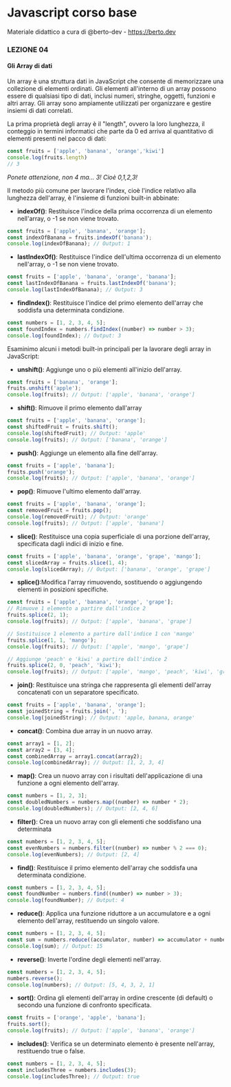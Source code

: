 # Javascript corso base
Materiale didattico a cura di @berto-dev - https://berto.dev


### LEZIONE 04

#### Gli Array di dati

Un array è una struttura dati in JavaScript che consente di memorizzare una collezione di elementi ordinati. Gli elementi all'interno di un array possono essere di qualsiasi tipo di dati, inclusi numeri, stringhe, oggetti, funzioni e altri array. Gli array sono ampiamente utilizzati per organizzare e gestire insiemi di dati correlati.

La prima proprietà degli array è il "length", ovvero la loro lunghezza, il conteggio in termini informatici che parte da 0 ed arriva al quantitativo di elementi presenti nel pacco di dati:

```js
const fruits = ['apple', 'banana', 'orange','kiwi']
console.log(fruits.length)
// 3 
```
<i>Ponete attenzione, non 4 ma... 3! Cioè 0,1,2,3!</i>

Il metodo più comune per lavorare l'index, cioè l'indice relativo alla lunghezza dell'array, è l'insieme di funzioni built-in abbinate:

- **indexOf()**: Restituisce l'indice della prima occorrenza di un elemento nell'array, o -1 se non viene trovato.
```js
const fruits = ['apple', 'banana', 'orange'];
const indexOfBanana = fruits.indexOf('banana');
console.log(indexOfBanana); // Output: 1
```

- **lastIndexOf()**: Restituisce l'indice dell'ultima occorrenza di un elemento nell'array, o -1 se non viene trovato.
```js
const fruits = ['apple', 'banana', 'orange', 'banana'];
const lastIndexOfBanana = fruits.lastIndexOf('banana');
console.log(lastIndexOfBanana); // Output: 3
```

- **findIndex()**: Restituisce l'indice del primo elemento dell'array che soddisfa una determinata condizione.
```js
const numbers = [1, 2, 3, 4, 5];
const foundIndex = numbers.findIndex((number) => number > 3);
console.log(foundIndex); // Output: 3
```


Esaminimo alcuni i metodi built-in principali per la lavorare degli array in JavaScript:

- **unshift()**: Aggiunge uno o più elementi all'inizio dell'array.
```js
const fruits = ['banana', 'orange'];
fruits.unshift('apple');
console.log(fruits); // Output: ['apple', 'banana', 'orange']
```

- **shift()**: Rimuove il primo elemento dall'array
```js
const fruits = ['apple', 'banana', 'orange'];
const shiftedFruit = fruits.shift();
console.log(shiftedFruit); // Output: 'apple'
console.log(fruits); // Output: ['banana', 'orange']
```

- **push()**: Aggiunge un elemento alla fine dell'array.
```js
const fruits = ['apple', 'banana'];
fruits.push('orange');
console.log(fruits); // Output: ['apple', 'banana', 'orange']
```

- **pop()**: Rimuove l'ultimo elemento dall'array.
```js
const fruits = ['apple', 'banana', 'orange'];
const removedFruit = fruits.pop();
console.log(removedFruit); // Output: 'orange'
console.log(fruits); // Output: ['apple', 'banana']
```

- **slice()**: Restituisce una copia superficiale di una porzione dell'array, specificata dagli indici di inizio e fine.
```js
const fruits = ['apple', 'banana', 'orange', 'grape', 'mango'];
const slicedArray = fruits.slice(1, 4);
console.log(slicedArray); // Output: ['banana', 'orange', 'grape']
```

- **splice()**:Modifica l'array rimuovendo, sostituendo o aggiungendo elementi in posizioni specifiche.
```js
const fruits = ['apple', 'banana', 'orange', 'grape'];
// Rimuove 1 elemento a partire dall'indice 2
fruits.splice(2, 1);
console.log(fruits); // Output: ['apple', 'banana', 'grape']

// Sostituisce 1 elemento a partire dall'indice 1 con 'mango'
fruits.splice(1, 1, 'mango');
console.log(fruits); // Output: ['apple', 'mango', 'grape']

// Aggiunge 'peach' e 'kiwi' a partire dall'indice 2
fruits.splice(2, 0, 'peach', 'kiwi');
console.log(fruits); // Output: ['apple', 'mango', 'peach', 'kiwi', 'grape']
```

- **join()**: Restituisce una stringa che rappresenta gli elementi dell'array concatenati con un separatore specificato.
```js
const fruits = ['apple', 'banana', 'orange'];
const joinedString = fruits.join(', ');
console.log(joinedString); // Output: 'apple, banana, orange'
```

- **concat()**: Combina due array in un nuovo array.
```js
const array1 = [1, 2];
const array2 = [3, 4];
const combinedArray = array1.concat(array2);
console.log(combinedArray); // Output: [1, 2, 3, 4]
```

- **map()**: Crea un nuovo array con i risultati dell'applicazione di una funzione a ogni elemento dell'array.
```js
const numbers = [1, 2, 3];
const doubledNumbers = numbers.map((number) => number * 2);
console.log(doubledNumbers); // Output: [2, 4, 6]
```

- **filter()**: Crea un nuovo array con gli elementi che soddisfano una determinata 
```js
const numbers = [1, 2, 3, 4, 5];
const evenNumbers = numbers.filter((number) => number % 2 === 0);
console.log(evenNumbers); // Output: [2, 4]
```

- **find()**: Restituisce il primo elemento dell'array che soddisfa una determinata condizione.
```js
const numbers = [1, 2, 3, 4, 5];
const foundNumber = numbers.find((number) => number > 3);
console.log(foundNumber); // Output: 4
```

- **reduce()**: Applica una funzione riduttore a un accumulatore e a ogni elemento dell'array, restituendo un singolo valore.
```js
const numbers = [1, 2, 3, 4, 5];
const sum = numbers.reduce((accumulator, number) => accumulator + number, 0);
console.log(sum); // Output: 15
```

- **reverse()**: Inverte l'ordine degli elementi nell'array.
```js
const numbers = [1, 2, 3, 4, 5];
numbers.reverse();
console.log(numbers); // Output: [5, 4, 3, 2, 1]
```

- **sort()**: Ordina gli elementi dell'array in ordine crescente (di default) o secondo una funzione di confronto specificata.
```js
const fruits = ['orange', 'apple', 'banana'];
fruits.sort();
console.log(fruits); // Output: ['apple', 'banana', 'orange']
```

- **includes()**: Verifica se un determinato elemento è presente nell'array, restituendo true o false.
```js
const numbers = [1, 2, 3, 4, 5];
const includesThree = numbers.includes(3);
console.log(includesThree); // Output: true
```
